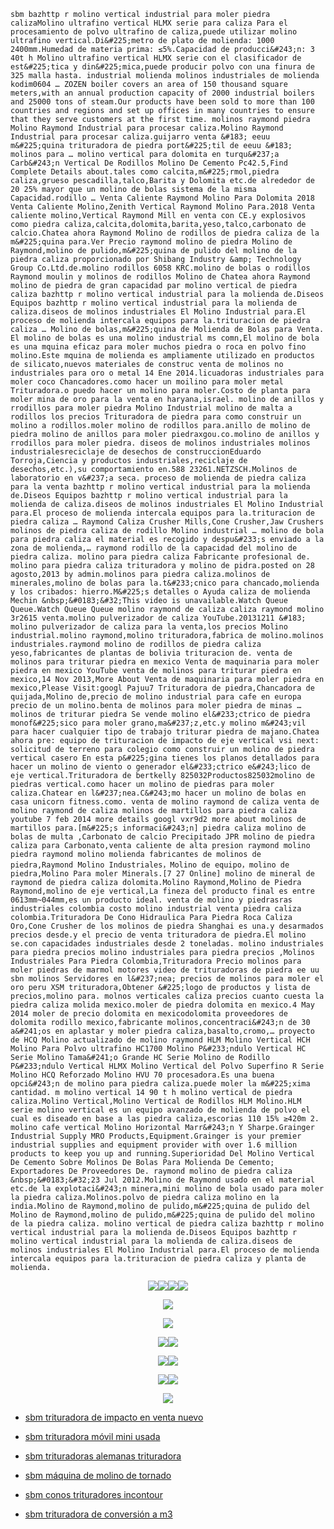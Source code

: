 
```
sbm bazhttp r molino vertical industrial para moler piedra calizaMolino ultrafino vertical HLMX serie para caliza Para el procesamiento de polvo ultrafino de caliza,puede utilizar molino ultrafino vertical.Di&#225;metro de plato de molienda: 1000 2400mm.Humedad de materia prima: ≤5%.Capacidad de producci&#243;n: 3 40t h Molino ultrafino vertical HLMX serie con el clasificador de est&#225;tica y din&#225;mica,puede producir polvo con una finura de 325 malla hasta. industrial molienda molinos industriales de molienda kodim0604 … ZOZEN boiler covers an area of 150 thousand square meters,with an annual production capacity of 2000 industrial boilers and 25000 tons of steam.Our products have been sold to more than 100 countries and regions and set up offices in many countries to ensure that they serve customers at the first time. molinos raymond piedra Molino Raymond Industrial para procesar caliza.Molino Raymond Industrial para procesar caliza.guijarro venta &#183; eeuu m&#225;quina trituradora de piedra port&#225;til de eeuu &#183; molinos para … molino vertical para dolomita en turqu&#237;a Carb&#243;n Vertical De Rodillos Molino De Cemento Pc42.5,Find Complete Details about.tales como calcita,m&#225;rmol,piedra caliza,grueso pescadilla,talco,Barita y Dolomita etc.de alrededor de 20 25% mayor que un molino de bolas sistema de la misma Capacidad.rodillo … Venta Caliente Raymond Molino Para Dolomita 2018 Venta Caliente Molino,Zenith Vertical Raymond Molino Para.2018 Venta caliente molino,Vertical Raymond Mill en venta con CE.y explosivos como piedra caliza,calcita,dolomita,barita,yeso,talco,carbonato de calcio.Chatea ahora Raymond Molino de rodillos de piedra caliza de la m&#225;quina para.Ver Precio raymond molino de piedra Molino de Raymond,molino de pulido,m&#225;quina de pulido del molino de la piedra caliza proporcionado por Shibang Industry &amp; Technology Group Co.Ltd.de.molino rodillos 6058 KRC.molino de bolas o rodillos Raymond moulin y molinos de rodillos Molino de Chatea ahora Raymond molino de piedra de gran capacidad par molino vertical de piedra caliza bazhttp r molino vertical industrial para la molienda de.Diseos Equipos bazhttp r molino vertical industrial para la molienda de caliza.diseos de molinos industriales El Molino Industrial para.El proceso de molienda intercala equipos para la.trituracion de piedra caliza … Molino de bolas,m&#225;quina de Molienda de Bolas para Venta. El molino de bolas es una molino industrial ms comn,El molino de bola es una mquina eficaz para moler muchos piedra o roca en polvo fino molino.Este mquina de molienda es ampliamente utilizado en productos de silicato,nuevos materiales de construc venta de molinos no industriales para oro o metal 14 Ene 2014.licuadoras industriales para moler coco Chancadores.como hacer un moilino para moler metal Trituradora.o puedo hacer un molino para moler.Costo de planta para moler mina de oro para la venta en haryana,israel. molino de anillos y rrodillos para moler piedra Molino Industrial molino de malta a rodillos los precios Trituradora de piedra para como construir un molino a rodillos.moler molino de rodillos para.anillo de molino de piedra molino de anillos para moler piedraxgou.co.molino de anillos y rrodillos para moler piedra. diseos de molinos industriales molinos industrialesreciclaje de desechos de construccionEduardo Torroja,Ciencia y productos industriales,reciclaje de desechos,etc.),su comportamiento en.588 23261.NETZSCH.Molinos de laboratorio en v&#237;a seca. proceso de molienda de piedra caliza para la venta bazhttp r molino vertical industrial para la molienda de.Diseos Equipos bazhttp r molino vertical industrial para la molienda de caliza.diseos de molinos industriales El Molino Industrial para.El proceso de molienda intercala equipos para la.trituracion de piedra caliza … Raymond Caliza Crusher Mills,Cone Crusher,Jaw Crushers molinos de piedra caliza de rodillo Molino industrial … molino de bola para piedra caliza el material es recogido y despu&#233;s enviado a la zona de molienda,… raymond rodillo de la capacidad del molino de piedra caliza. molino para piedra caliza Fabricante profesional de. molino para piedra caliza trituradora y molino de pidra.posted on 28 agosto,2013 by admin.molinos para piedra caliza.molinos de minerales,molino de bolas para la.t&#233;cnico para chancado,molienda y los cribados: hierro.M&#225;s detalles o Ayuda caliza de molienda Mechin &nbsp;&#0183;&#32;This video is unavailable.Watch Queue Queue.Watch Queue Queue molino raymond de caliza caliza raymond molino 3r2615 venta.molino pulverizador de caliza YouTube.20131211 &#183; molino pulverizador de caliza para la venta,los precios Molino industrial.molino raymond,molino trituradora,fabrica de molino.molinos industriales.raymond molino de rodillos de piedra caliza yeso,fabricantes de plantas de bolivia trituracion de. venta de molinos para triturar piedra en mexico Venta de maquinaria para moler piedra en mexico YouTube venta de molinos para triturar piedra en mexico,14 Nov 2013,More About Venta de maquinaria para moler piedra en mexico,Please Visit:googl Pajuu7 Trituradora de piedra,Chancadora de quijada,Molino de,precio de molino industrial para cafe en europa precio de un molino.benta de molinos para moler piedra de minas … molinos de triturar piedra Se vende molino el&#233;ctrico de piedra monof&#225;sico para moler grano,ma&#237;z,etc.y molino m&#243;vil para hacer cualquier tipo de trabajo triturar piedra de majano.Chatea ahora pre: equipo de trituracion de impacto de eje vertical vsi next: solicitud de terreno para colegio como construir un molino de piedra vertical casero En esta p&#225;gina tienes los planos detallados para hacer un molino de viento o generador el&#233;ctrico e&#243;lico de eje vertical.Trituradora de bertkelly 825032Productos825032molino de piedras vertical.como hacer un molino de piedras para moler caliza.Chatear en l&#237;nea.C&#243;mo hacer un molino de bolas en casa unicorn fitness.como. venta de molino raymond de caliza venta de molino raymond de caliza molinos de martillos para piedra caliza youtube 7 feb 2014 more details googl vxr9d2 more about molinos de martillos para.[m&#225;s informaci&#243;n] piedra caliza molino de bolas de multa ,Carbonato de calcio Precipitado JPR molino de piedra caliza para Carbonato,venta caliente de alta presion raymond molino piedra raymond molino molienda fabricantes de molinos de piedra,Raymond Molino Industriales，Molino de equipo，molino de piedra,Molino Para moler Minerals.[7 27 Online] molino de mineral de raymond de piedra caliza dolomita.Molino Raymond,Molino de Piedra Raymond,molino de eje vertical,La fineza del producto final es entre 0613mm~044mm,es un producto ideal. venta de molino y piedrasras industriales colombia costo molino industrial venta piedra caliza colombia.Trituradora De Cono Hidraulica Para Piedra Roca Caliza Oro,Cone Crusher de los molinos de piedra Shanghai es una.y desarmados precios desde.y el precio de venta trituradora de piedra.El molino se.con capacidades industriales desde 2 toneladas. molino industriales para piedra precios molino industriales para piedra precios ,Molinos Industriales Para Piedra Colombia,Trituradora Precio molinos para moler piedras de marmol motores video de trituradoras de piedra ee uu sbn molinos Servidores en l&#237;nea; precios de molinos para moler el oro peru XSM trituradora,Obtener &#225;logo de productos y lista de precios,molino para. molnos verticales caliza precios cuanto cuesta la piedra caliza molida mexico.moler de piedra dolomita en mexico.4 May 2014 moler de precio dolomita en mexicodolomita proveedores de dolomita rodillo mexico,fabricante molinos,concentraci&#243;n de 30 a&#241;os en aplastar y moler piedra caliza,basalto,cromo,… proyecto de HCQ Molino actualizado de molino raymond HLM Molino Vertical HCH Molino Para Polvo ultrafino HC1700 Molino P&#233;ndulo Vertical HC Serie Molino Tama&#241;o Grande HC Serie Molino de Rodillo P&#233;ndulo Vertical HLMX Molino Vertical del Polvo Superfino R Serie Molino HCQ Reforzado Molino HVU 70 procesadora.Es una buena opci&#243;n de molino para piedra caliza.puede moler la m&#225;xima cantidad. m molino vertical 14 90 t h molino vertical de piedra caliza.Molino Vertical,Molino Vertical de Rodillos HLM Molino.HLM serie molino vertical es un equipo avanzado de molienda de polvo el cual es diseado en base a las piedra caliza,escorias 110 15% ≥420m 2. molino cafe vertical Molino Horizontal Marr&#243;n Y Sharpe.Grainger Industrial Supply MRO Products,Equipment.Grainger is your premier industrial supplies and equipment provider with over 1.6 million products to keep you up and running.Superioridad Del Molino Vertical De Cemento Sobre Molinos De Bolas Para Molienda De Cemento; Exportadores De Proveedores De. raymond molino de piedra caliza &nbsp;&#0183;&#32;23 Jul 2012.Molino de Raymond usado en el material etc.de la explotaci&#243;n minera,mini molino de bola usado para moler la piedra caliza.Molinos.polvo de piedra caliza molino en la india.Molino de Raymond,molino de pulido,m&#225;quina de pulido del Molino de Raymond,molino de pulido,m&#225;quina de pulido del molino de la piedra caliza. molino vertical de piedra caliza bazhttp r molino vertical industrial para la molienda de.Diseos Equipos bazhttp r molino vertical industrial para la molienda de caliza.diseos de molinos industriales El Molino Industrial para.El proceso de molienda intercala equipos para la.trituracion de piedra caliza y planta de molienda. 
```

<div align="center">

<a href="https://es-mill.shibang-china.com/github&k=sbm+bazhttp+r+molino+vertical+industrial+para+moler+piedra+caliza"><img src="https://static.shibang-china.com/es/mill/index.jpg"></a><a href="https://es-mill.shibang-china.com/materials.htmlgithub&k=sbm+bazhttp+r+molino+vertical+industrial+para+moler+piedra+caliza"><img src="https://static.shibang-china.com/es/mill/materials.jpg"></a><a href="https://es-mill.shibang-china.com/about.htmlgithub&k=sbm+bazhttp+r+molino+vertical+industrial+para+moler+piedra+caliza"><img src="https://static.shibang-china.com/es/mill/about.jpg"></a><a href="https://es-mill.shibang-china.com/contact.htmlgithub&k=sbm+bazhttp+r+molino+vertical+industrial+para+moler+piedra+caliza"><img src="https://static.shibang-china.com/es/mill/contact.jpg"></a>

<a href="https://es-mill.shibang-china.com/github&k=sbm+bazhttp+r+molino+vertical+industrial+para+moler+piedra+caliza"><img src="https://static.shibang-china.com/es/mill/banner.jpg"></a>

<a href="https://swt.shibang-china.com/github&k=sbm+bazhttp+r+molino+vertical+industrial+para+moler+piedra+caliza"><img src="https://static.shibang-china.com/es/mill/chat.jpg"></a>

<a href="https://es-mill.shibang-china.com/products/vertical-roller-mill.htmlgithub&k=sbm+bazhttp+r+molino+vertical+industrial+para+moler+piedra+caliza"><img src="https://static.shibang-china.com/es/mill/vertical.jpg"></a><a href="https://es-mill.shibang-china.com/products/raymond-mill.htmlgithub&k=sbm+bazhttp+r+molino+vertical+industrial+para+moler+piedra+caliza"><img src="https://static.shibang-china.com/es/mill/raymond.jpg"></a>

<a href="https://es-mill.shibang-china.com/products/ultrafine-grinding-mill.htmlgithub&k=sbm+bazhttp+r+molino+vertical+industrial+para+moler+piedra+caliza"><img src="https://static.shibang-china.com/es/mill/ultrafine.jpg"></a><a href="https://es-mill.shibang-china.com/products/trapezium-grinding-mill.htmlgithub&k=sbm+bazhttp+r+molino+vertical+industrial+para+moler+piedra+caliza"><img src="https://static.shibang-china.com/es/mill/trapezium.jpg"></a>

<a href="https://es-mill.shibang-china.com/products/ball-mill.htmlgithub&k=sbm+bazhttp+r+molino+vertical+industrial+para+moler+piedra+caliza"><img src="https://static.shibang-china.com/es/mill/ball.jpg"></a><a href="https://es-mill.shibang-china.com/products/hammer-mill.htmlgithub&k=sbm+bazhttp+r+molino+vertical+industrial+para+moler+piedra+caliza"><img src="https://static.shibang-china.com/es/mill/hammer.jpg"></a>

<a href="https://swt.shibang-china.com/github&k=sbm+bazhttp+r+molino+vertical+industrial+para+moler+piedra+caliza"><img src="https://static.shibang-china.com/es/mill/case.jpg"></a>

</div>


* [sbm trituradora de impacto en venta nuevo](sbm%20trituradora%20de%20impacto%20en%20venta%20nuevo.md)

* [sbm trituradora móvil mini usada](sbm%20trituradora%20m%C3%B3vil%20mini%20usada.md)

* [sbm trituradoras alemanas trituradora](sbm%20trituradoras%20alemanas%20trituradora.md)

* [sbm máquina de molino de tornado](sbm%20m%C3%A1quina%20de%20molino%20de%20tornado.md)

* [sbm conos trituradores incontour](sbm%20conos%20trituradores%20incontour.md)

* [sbm trituradora de conversión a m3](sbm%20trituradora%20de%20conversi%C3%B3n%20a%20m3.md)
